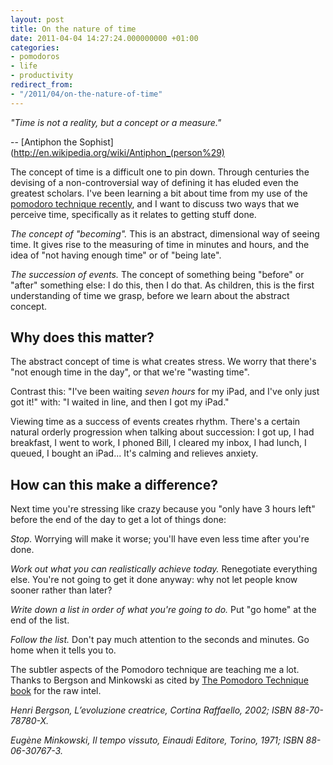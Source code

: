 ```yaml
---
layout: post
title: On the nature of time
date: 2011-04-04 14:27:24.000000000 +01:00
categories:
- pomodoros
- life
- productivity
redirect_from:
- "/2011/04/on-the-nature-of-time"
---
```

<p><i>"Time is not a reality, but a concept or a measure."</i></p>

-- [Antiphon the Sophist](http://en.wikipedia.org/wiki/Antiphon_(person%29)

The concept of time is a difficult one to pin down. Through centuries the devising of a non-controversial way of defining it has eluded even the greatest scholars. I've been learning a bit about time from my use of the [pomodoro technique recently](/2011/03/pomodoros-done-hopefully-right), and I want to discuss two ways that we perceive time, specifically as it relates to getting stuff done.

*The concept of "becoming".* This is an abstract, dimensional way of seeing time. It gives rise to the measuring of time in minutes and hours, and the idea of "not having enough time" or of "being late".

*The succession of events.* The concept of something being "before" or "after" something else: I do this, then I do that. As children, this is the first understanding of time we grasp, before we learn about the abstract concept.

## Why does this matter?

The abstract concept of time is what creates stress. We worry that there's "not enough time in the day", or that we're "wasting time".

Contrast this: "I've been waiting _seven hours_ for my iPad, and I've only just got it!" with: "I waited in line, and then I got my iPad."

Viewing time as a success of events creates rhythm. There's a certain natural orderly progression when talking about succession: I got up, I had breakfast, I went to work, I phoned Bill, I cleared my inbox, I had lunch, I queued, I bought an iPad... It's calming and relieves anxiety.

## How can this make a difference?

Next time you're stressing like crazy because you "only have 3 hours left" before the end of the day to get a lot of things done:

*Stop.* Worrying will make it worse; you'll have even less time after you're done.

*Work out what you can realistically achieve today.* Renegotiate everything else. You're not going to get it done anyway: why not let people know sooner rather than later?

*Write down a list in order of what you're going to do.* Put "go home" at the end of the list.

*Follow the list.* Don't pay much attention to the seconds and minutes. Go home when it tells you to.

The subtler aspects of the Pomodoro technique are teaching me a lot. Thanks to Bergson and Minkowski as cited by [The Pomodoro Technique book](http://www.pomodorotechnique.com/) for the raw intel.

<p><i>Henri Bergson, L’evoluzione creatrice, Cortina Raffaello, 2002; ISBN 88-70-78780-X.</i></p>

<p><i>Eugène Minkowski, Il tempo vissuto, Einaudi Editore, Torino, 1971; ISBN 88-06-30767-3.</i></p>
